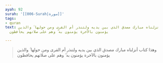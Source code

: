 ```yaml
---
ayah: 92
surah: '[[006-Surah|سورة]]'
tags:
- quran
text: وهذا كتاب أنزلناه مبارك مصدق الذي بين يديه ولتنذر أم القرى ومن حولها ۚ والذين
  يؤمنون بالآخرة يؤمنون به ۖ وهم على صلاتهم يحافظون

---
```

> وهذا كتاب أنزلناه مبارك مصدق الذي بين يديه ولتنذر أم القرى ومن حولها ۚ والذين يؤمنون بالآخرة يؤمنون به ۖ وهم على صلاتهم يحافظون
